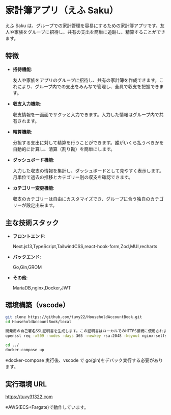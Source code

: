 # 家計簿アプリ（えふ Saku）

えふ Saku は、グループでの家計管理を容易にするための家計簿アプリです。友人や家族をグループに招待し、共有の支出を簡単に追跡し、精算することができます。

## 特徴

- **招待機能**:

  友人や家族をアプリのグループに招待し、共有の家計簿を作成できます。これにより、グループ内での支出をみんなで管理し、全員で収支を把握できます。

- **収支入力機能**:

  収支情報を一画面でサクッと入力できます。入力した情報はグループ内で共有されます。

- **精算機能**:

  分担する支出に対して精算を行うことができます。誰がいくら払うべきかを自動的に計算し、清算（割り勘）を簡単にします。

- **ダッシュボード機能**:

  入力した収支の情報を集計し、ダッシュボードとして見やすく表示します。月単位で過去の推移とカテゴリー別の収支を確認できます。

- **カテゴリー変更機能**:

  収支のカテゴリーは自由にカスタマイズでき、グループに合う独自のカテゴリーが設定出来ます。

## 主な技術スタック

- **フロントエンド**:

  Next.js13,TypeScript,TailwindCSS,react-hook-form,Zod,MUI,recharts

- **バックエンド**:

  Go,Gin,GROM

- **その他**:

  MariaDB,nginx,Docker,JWT

## 環境構築（vscode）

```bash
git clone https://github.com/tuvy22/HouseholdAccountBook.git
cd HouseholdAccountBook/local

開発用の自己署名SSL証明書を生成します。この証明書はローカルでのHTTPS接続に使用されます。
openssl req -x509 -nodes -days 365 -newkey rsa:2048 -keyout nginx-selfsigned.key -out nginx-selfsigned.crt

cd ../
docker-compose up
```

※docker-compose 実行後、vscode で go(gin)をデバック実行する必要があります。

## 実行環境 URL

https://tuvy31322.com

※AWS(ECS+Fargate)で動作しています。
